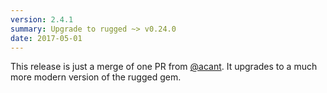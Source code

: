 ```yaml
---
version: 2.4.1
summary: Upgrade to rugged ~> v0.24.0
date: 2017-05-01
---
```


This release is just a merge of one PR from [@acant](https://github.com/acant). It upgrades to a much more
modern version of the rugged gem.
